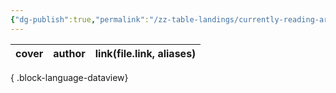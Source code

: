 ```yaml
---
{"dg-publish":true,"permalink":"/zz-table-landings/currently-reading-articles/","contentClasses":"cards cards-cover cards-cover-no-border"}
---
```


| cover | author | link(file.link, aliases) |
| ----- | ------ | ------------------------ |

{ .block-language-dataview}